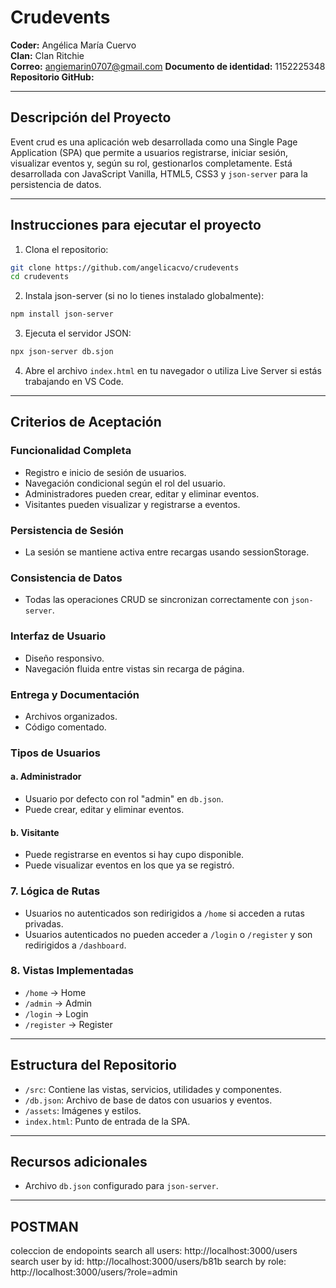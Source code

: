 # Crudevents

**Coder:** Angélica María Cuervo  
**Clan:** Clan Ritchie  
**Correo:** angiemarin0707@gmail.com 
**Documento de identidad:** 1152225348 
**Repositorio GitHub:**   

---

## Descripción del Proyecto

Event crud es una aplicación web desarrollada como una Single Page Application (SPA) que permite a usuarios registrarse, iniciar sesión, visualizar eventos y, según su rol, gestionarlos completamente. Está desarrollada con JavaScript Vanilla, HTML5, CSS3 y `json-server` para la persistencia de datos.

---

## Instrucciones para ejecutar el proyecto

1. Clona el repositorio:
```bash
git clone https://github.com/angelicacvo/crudevents
cd crudevents
```

2. Instala json-server (si no lo tienes instalado globalmente):
```bash
npm install json-server
```

3. Ejecuta el servidor JSON:
```bash
npx json-server db.sjon
```

4. Abre el archivo `index.html` en tu navegador o utiliza Live Server si estás trabajando en VS Code.

---

## Criterios de Aceptación

### Funcionalidad Completa
- Registro e inicio de sesión de usuarios.
- Navegación condicional según el rol del usuario.
- Administradores pueden crear, editar y eliminar eventos.
- Visitantes pueden visualizar y registrarse a eventos.

### Persistencia de Sesión
- La sesión se mantiene activa entre recargas usando sessionStorage.

### Consistencia de Datos
- Todas las operaciones CRUD se sincronizan correctamente con `json-server`.

### Interfaz de Usuario
- Diseño responsivo.
- Navegación fluida entre vistas sin recarga de página.

### Entrega y Documentación
- Archivos organizados.
- Código comentado.

### Tipos de Usuarios

#### a. Administrador
- Usuario por defecto con rol "admin" en `db.json`.
- Puede crear, editar y eliminar eventos.

#### b. Visitante
- Puede registrarse en eventos si hay cupo disponible.
- Puede visualizar eventos en los que ya se registró.

### 7. Lógica de Rutas
- Usuarios no autenticados son redirigidos a `/home` si acceden a rutas privadas.
- Usuarios autenticados no pueden acceder a `/login` o `/register` y son redirigidos a `/dashboard`.

### 8. Vistas Implementadas
- `/home` → Home
- `/admin` → Admin
- `/login` → Login
- `/register` → Register

---

## Estructura del Repositorio

- `/src`: Contiene las vistas, servicios, utilidades y componentes.
- `/db.json`: Archivo de base de datos con usuarios y eventos.
- `/assets`: Imágenes y estilos.
- `index.html`: Punto de entrada de la SPA.

---

## Recursos adicionales

- Archivo `db.json` configurado para `json-server`.

---

## POSTMAN
coleccion de endopoints
search all users: http://localhost:3000/users
search user by id: http://localhost:3000/users/b81b
search by role: http://localhost:3000/users/?role=admin



